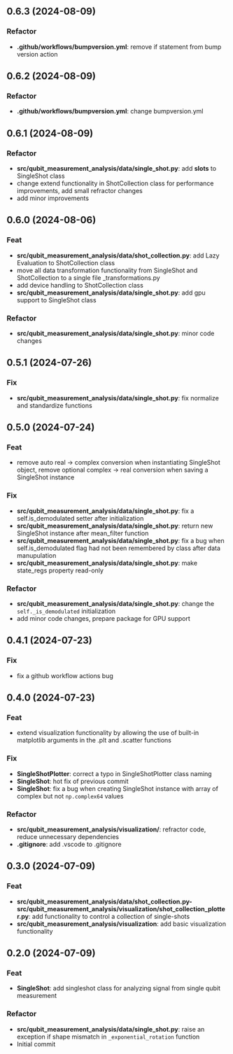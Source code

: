 ## 0.6.3 (2024-08-09)

### Refactor

- **.github/workflows/bumpversion.yml**: remove if statement from bump version action

## 0.6.2 (2024-08-09)

### Refactor

- **.github/workflows/bumpversion.yml**: change bumpversion.yml

## 0.6.1 (2024-08-09)

### Refactor

- **src/qubit_measurement_analysis/data/single_shot.py**: add __slots__ to SingleShot class
- change extend functionality in ShotCollection class for performance improvements, add small refractor changes
- add minor improvements

## 0.6.0 (2024-08-06)

### Feat

- **src/qubit_measurement_analysis/data/shot_collection.py**: add Lazy Evaluation to ShotCollection class
- move all data transformation functionality from SingleShot and ShotCollection to a single file _transformations.py
- add device handling to ShotCollection class
- **src/qubit_measurement_analysis/data/single_shot.py**: add gpu support to SingleShot class

### Refactor

- **src/qubit_measurement_analysis/data/single_shot.py**: minor code changes

## 0.5.1 (2024-07-26)

### Fix

- **src/qubit_measurement_analysis/data/single_shot.py**: fix normalize and standardize functions

## 0.5.0 (2024-07-24)

### Feat

- remove auto real -> complex conversion when instantiating SingleShot object, remove optional complex -> real conversion when saving a SingleShot instance

### Fix

- **src/qubit_measurement_analysis/data/single_shot.py**: fix a self.is_demodulated setter after initialization
- **src/qubit_measurement_analysis/data/single_shot.py**: return new SingleShot instance after mean_filter function
- **src/qubit_measurement_analysis/data/single_shot.py**: fix a bug when self.is_demodulated flag had not been remembered by class after data manupulation
- **src/qubit_measurement_analysis/data/single_shot.py**: make state_regs property read-only

### Refactor

- **src/qubit_measurement_analysis/data/single_shot.py**: change the `self._is_demodulated` initialization
- add minor code changes, prepare package for GPU support

## 0.4.1 (2024-07-23)

### Fix

- fix a github workflow actions bug

## 0.4.0 (2024-07-23)

### Feat

- extend visualization functionality by allowing the use of built-in matplotlib arguments in the .plt and .scatter functions

### Fix

- **SingleShotPlotter**: correct a typo in SingleShotPlotter class naming
- **SingleShot**: hot fix of previous commit
- **SingleShot**: fix a bug when creating SingleShot instance with array of complex but not `np.complex64` values

### Refactor

- **src/qubit_measurement_analysis/visualization/**: refractor code, reduce unnecessary dependencies
- **.gitignore**: add .vscode to .gitignore

## 0.3.0 (2024-07-09)

### Feat

- **src/qubit_measurement_analysis/data/shot_collection.py-src/qubit_measurement_analysis/visualization/shot_collection_plotter.py**: add functionality to control a collection of single-shots
- **src/qubit_measurement_analysis/visualization**: add basic visualization functionality

## 0.2.0 (2024-07-09)

### Feat

- **SingleShot**: add singleshot class for analyzing signal from single qubit measurement

### Refactor

- **src/qubit_measurement_analysis/data/single_shot.py**: raise an exception if shape mismatch in `_exponential_rotation` function
- Initial commit
